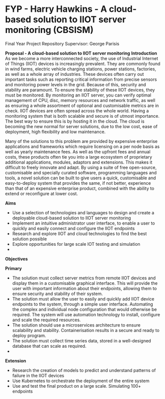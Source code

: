 
# FYP - Harry Hawkins - A cloud-based solution to IIOT server monitoring (CBSISM)
Final Year Project Repository
Supervisor: George Parisis

**Proposal - A cloud-based solution to IIOT server monitoring**
**Introduction**
As we become a more interconnected society, the use of Industrial Internet of Things (IIOT) devices is increasingly prevalent. They are commonly found in wind farms, electric vehicle charging stations, power stations, factories, as well as a whole array of industries. These devices often carry out important tasks such as reporting critical information from precise sensors and monitoring power levels in the grid. Because of this, security and stability are paramount. To ensure the stability of these IIOT devices, they must be monitored. By monitoring an IIOT server, you can verify optimal management of CPU, disc, memory resources and network traffic, as well as ensuring a whole assortment of optional and customisable metrics are in check. IIOT devices are often spread across the whole world. Having a monitoring system that is both scalable and secure is of utmost importance. The best way to ensure this is by hosting it in the cloud. The cloud is becoming the new normal for server solutions, due to the low cost, ease of deployment, high flexibility and low maintenance. 

Many of the solutions to this problem are provided by expensive enterprise applications and frameworks which require licensing on a per node basis as well as yearly maintenance fees. As well as the upfront fees and annual costs, these products often tie you into a large ecosystem of proprietary additional applications, modules, adaptors and extensions. This makes it difficult to freely innovate and adapt. By using a suite of free open-source, customisable and specially curated software, programming languages and tools, a novel solution can be built to give users a quick, customisable and easy-to-deploy system that provides the same, if not better, experience than that of an expensive enterprise product, combined with the ability to extend or reconfigure at lower cost.

**Aims**
-	Use a selection of technologies and languages to design and create a deployable cloud-based solution to IIOT server monitoring
-	Implement an intuitive administrator user interface, to enable a user to quickly and easily connect and configure the IIOT endpoints
-	Research and explore IIOT and cloud technologies to find the best solution possible
-	Explore opportunities for large scale IOT testing and simulation
-	
**Objectives**

**Primary**
-	The solution must collect server metrics from remote IIOT devices and display them in a customisable graphical interface. This will provide the user with important information about their endpoints, allowing them to ensure security and stability of their system.
-	The solution must allow the user to easily and quickly add IIOT device endpoints to the system, through a simple user interface. Automating the complex and individual node configuration that would otherwise be required. The system will use automation technology to install, configure and scale the required resources.
-	The solution should use a microservices architecture to ensure scalability and stability. Containerisation results in a secure and ready to deploy program. 
-	The solution must collect time series data, stored in a well-designed database that can scale as required.
-	
**Extension**
-	Research the creation of models to predict and understand patterns of failure in the IIOT devices
-	Use Kubernetes to orchestrate the deployment of the entire system
-	Use and test the final product on a large scale. Simulating 100+ endpoints 
